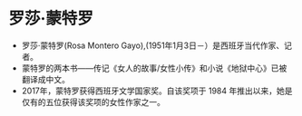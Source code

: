 # 罗莎·蒙特罗
- 罗莎·蒙特罗(Rosa Montero Gayo),(1951年1月3日－）是西班牙当代作家、记者。
- 蒙特罗的两本书——传记《女人的故事/女性小传》和小说《地狱中心》已被翻译成中文。
- 2017年，蒙特罗获得西班牙文学国家奖。自该奖项于 1984 年推出以来，她是仅有的五位获得该奖项的女性作家之一。
